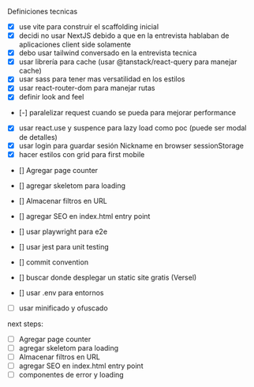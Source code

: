 Definiciones tecnicas
- [x] use vite para construir el scaffolding inicial
- [x] decidi no usar NextJS debido a que en la entrevista hablaban de aplicaciones client side solamente
- [x] debo usar tailwind conversado en la entrevista tecnica
- [x] usar librería para cache (usar @tanstack/react-query para manejar cache)
- [x] usar sass para tener mas versatilidad en los estilos
- [x] usar react-router-dom para manejar rutas
- [x] definir look and feel
- [-] paralelizar request cuando se pueda para mejorar performance
- [x] usar react.use y suspence para lazy load como poc (puede ser modal de detalles)
- [x] usar login para guardar sesión Nickname en browser sessionStorage
- [x] hacer estilos con grid para first mobile
- [] Agregar page counter
- [] agregar skeletom para loading
- [] Almacenar filtros en URL
- [] agregar SEO en index.html entry point

- [] usar playwright para e2e
- [] usar jest para unit testing
- [] commit convention
- [] buscar donde desplegar un static site gratis (Versel)
- [] usar .env para entornos
- [ ] usar minificado y ofuscado



next steps:
- [ ] Agregar page counter
- [ ] agregar skeletom para loading
- [ ] Almacenar filtros en URL
- [ ] agregar SEO en index.html entry point
- [ ] componentes de error y loading